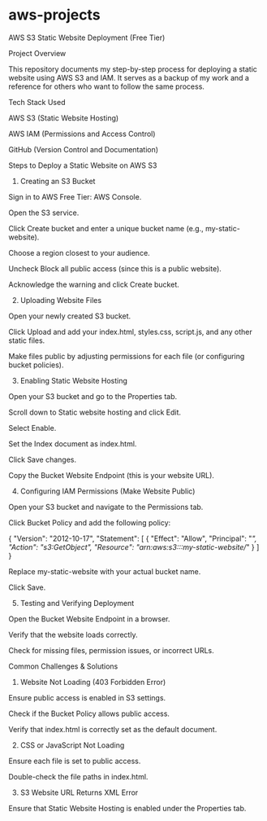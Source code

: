 # aws-projects
AWS S3 Static Website Deployment (Free Tier)

Project Overview

This repository documents my step-by-step process for deploying a static website using AWS S3 and IAM. It serves as a backup of my work and a reference for others who want to follow the same process.

Tech Stack Used

AWS S3 (Static Website Hosting)

AWS IAM (Permissions and Access Control)

GitHub (Version Control and Documentation)

Steps to Deploy a Static Website on AWS S3

1. Creating an S3 Bucket

Sign in to AWS Free Tier: AWS Console.

Open the S3 service.

Click Create bucket and enter a unique bucket name (e.g., my-static-website).

Choose a region closest to your audience.

Uncheck Block all public access (since this is a public website).

Acknowledge the warning and click Create bucket.

2. Uploading Website Files

Open your newly created S3 bucket.

Click Upload and add your index.html, styles.css, script.js, and any other static files.

Make files public by adjusting permissions for each file (or configuring bucket policies).

3. Enabling Static Website Hosting

Open your S3 bucket and go to the Properties tab.

Scroll down to Static website hosting and click Edit.

Select Enable.

Set the Index document as index.html.

Click Save changes.

Copy the Bucket Website Endpoint (this is your website URL).

4. Configuring IAM Permissions (Make Website Public)

Open your S3 bucket and navigate to the Permissions tab.

Click Bucket Policy and add the following policy:

{
  "Version": "2012-10-17",
  "Statement": [
    {
      "Effect": "Allow",
      "Principal": "*",
      "Action": "s3:GetObject",
      "Resource": "arn:aws:s3:::my-static-website/*"
    }
  ]
}

Replace my-static-website with your actual bucket name.

Click Save.

5. Testing and Verifying Deployment

Open the Bucket Website Endpoint in a browser.

Verify that the website loads correctly.

Check for missing files, permission issues, or incorrect URLs.

Common Challenges & Solutions

1. Website Not Loading (403 Forbidden Error)

Ensure public access is enabled in S3 settings.

Check if the Bucket Policy allows public access.

Verify that index.html is correctly set as the default document.

2. CSS or JavaScript Not Loading

Ensure each file is set to public access.

Double-check the file paths in index.html.

3. S3 Website URL Returns XML Error

Ensure that Static Website Hosting is enabled under the Properties tab.
